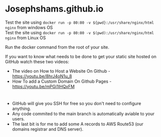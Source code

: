 ﻿# Josephshams.github.io

Test the site using `docker run -p 80:80 -v ${pwd}:/usr/share/nginx/html nginx` from windows OS   
Test the site using `docker run -p 80:80 -v $(pwd):/usr/share/nginx/html nginx` from Linux OS

Run the docker command from the root of your site.

If you want to know what needs to be done to get your static site hosted on GitHub watch these two videos:

- The video on How to Host a Website On Github - https://youtu.be/8hrJ4oN1u_8
- How To add a Custom Domain On Github Pages - https://youtu.be/mPGi1IHQxFM

# 

- GitHub will give you SSH for free so you don't need to configure anything.
- Any code commited to the main branch is automatically aviable to your users.
- The last bit is for me to add some A records to AWS Route53 (our domains registrar and DNS server).

